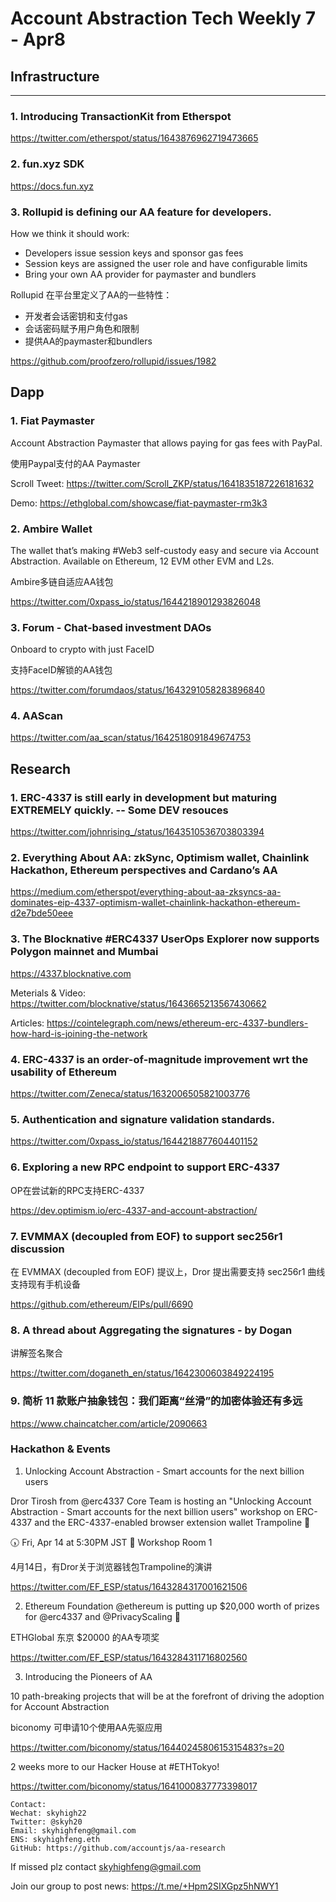 # Account Abstraction Tech Weekly 7 - Apr8


## Infrastructure

---

### 1.  Introducing TransactionKit from Etherspot

https://twitter.com/etherspot/status/1643876962719473665

### 2. fun.xyz SDK

https://docs.fun.xyz

### 3. Rollupid is defining our AA feature for developers. 
How we think it should work:
- Developers issue session keys and sponsor gas fees
- Session keys are assigned the user role and have configurable limits
- Bring your own AA provider for paymaster and bundlers

Rollupid 在平台里定义了AA的一些特性：
- 开发者会话密钥和支付gas
- 会话密码赋予用户角色和限制
- 提供AA的paymaster和bundlers

https://github.com/proofzero/rollupid/issues/1982

## Dapp

### 1. Fiat Paymaster

Account Abstraction Paymaster that allows paying for gas fees with PayPal.

使用Paypal支付的AA Paymaster

Scroll Tweet: https://twitter.com/Scroll_ZKP/status/1641835187226181632

Demo: https://ethglobal.com/showcase/fiat-paymaster-rm3k3

### 2. Ambire Wallet

The wallet that’s making #Web3 self-custody easy and secure via Account Abstraction. Available on Ethereum, 12 EVM other EVM and L2s.

Ambire多链自适应AA钱包

https://twitter.com/0xpass_io/status/1644218901293826048

### 3. Forum - Chat-based investment DAOs

Onboard to crypto with just FaceID

支持FaceID解锁的AA钱包

https://twitter.com/forumdaos/status/1643291058283896840


### 4. AAScan

https://twitter.com/aa_scan/status/1642518091849674753

## Research

### 1. ERC-4337 is still early in development but maturing EXTREMELY quickly. -- Some DEV resouces

https://twitter.com/johnrising_/status/1643510536703803394

### 2. Everything About AA: zkSync, Optimism wallet, Chainlink Hackathon, Ethereum perspectives and Cardano’s AA

https://medium.com/etherspot/everything-about-aa-zksyncs-aa-dominates-eip-4337-optimism-wallet-chainlink-hackathon-ethereum-d2e7bde50eee


### 3. The Blocknative #ERC4337 UserOps Explorer now supports Polygon mainnet and Mumbai

https://4337.blocknative.com

Meterials & Video:
https://twitter.com/blocknative/status/1643665213567430662

Articles:
https://cointelegraph.com/news/ethereum-erc-4337-bundlers-how-hard-is-joining-the-network

### 4. ERC-4337 is an order-of-magnitude improvement wrt the usability of Ethereum

https://twitter.com/Zeneca/status/1632006505821003776

### 5. Authentication and signature validation standards. 

https://twitter.com/0xpass_io/status/1644218877604401152

### 6. Exploring a new RPC endpoint to support ERC-4337

OP在尝试新的RPC支持ERC-4337

https://dev.optimism.io/erc-4337-and-account-abstraction/

### 7. EVMMAX (decoupled from EOF) to support sec256r1 discussion

在 EVMMAX (decoupled from EOF) 提议上，Dror 提出需要支持 sec256r1 曲线支持现有手机设备

https://github.com/ethereum/EIPs/pull/6690

### 8. A thread about Aggregating the signatures - by Dogan

讲解签名聚合

https://twitter.com/doganeth_en/status/1642300603849224195

### 9. 简析 11 款账户抽象钱包：我们距离“丝滑”的加密体验还有多远

https://www.chaincatcher.com/article/2090663


### Hackathon & Events

1. Unlocking Account Abstraction - Smart accounts for the next billion users

Dror Tirosh from @erc4337 Core Team is hosting an "Unlocking Account Abstraction - Smart accounts for the next billion users" workshop on ERC-4337 and the ERC-4337-enabled browser extension wallet Trampoline 🧠

🕠 Fri, Apr 14 at 5:30PM JST
📍 Workshop Room 1

4月14日，有Dror关于浏览器钱包Trampoline的演讲

https://twitter.com/EF_ESP/status/1643284317001621506

2. Ethereum Foundation @ethereum is putting up $20,000 worth of prizes for @erc4337 and @PrivacyScaling 🎊

ETHGlobal 东京 $20000 的AA专项奖

https://twitter.com/EF_ESP/status/1643284311716802560

3. Introducing the Pioneers of AA

10 path-breaking projects that will be at the forefront of driving the adoption for Account Abstraction

biconomy 可申请10个使用AA先驱应用

https://twitter.com/biconomy/status/1644024580615315483?s=20

2 weeks more to our Hacker House at #ETHTokyo! 

https://twitter.com/biconomy/status/1641000837773398017

```
Contact:
Wechat: skyhigh22
Twitter: @skyh20
Email: skyhighfeng@gmail.com
ENS: skyhighfeng.eth
GitHub: https://github.com/accountjs/aa-research
```

If missed plz contact skyhighfeng@gmail.com

Join our group to post news: https://t.me/+Hpm2SIXGpz5hNWY1